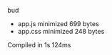 bud

 - app.js       minimized       699 bytes
 - app.css       minimized       248 bytes

Compiled in 1s 124ms